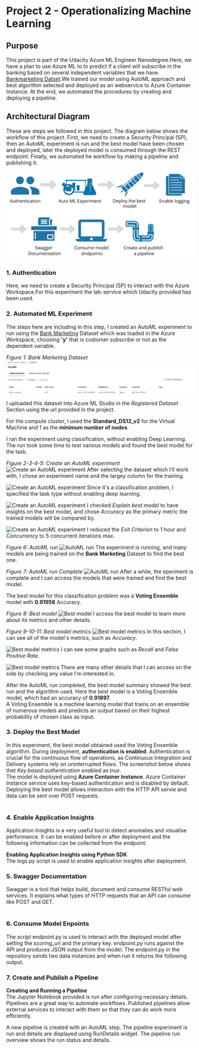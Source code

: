 
# Project 2 - Operationalizing Machine Learning

## Purpose
This project is part of the Udacity Azure ML Engineer Nanodegree.Here, we have a plan to use Azure ML to to predict if a client will subscribe in the banking based on several independent variables that we have. [Bankmarketing Datset](https://automlsamplenotebookdata.blob.core.windows.net/automl-sample-notebook-data/bankmarketing_train.csv).We trained our model using AutoML approach and best algorithm selected and deployed as an webservice to Azure Container Instance. At the end, we automated the procedures by creating and deploying a pipeline.


## Architectural Diagram
These are steps we followed in this project. The diagram below shows the workflow of this project. First, we need to create a Security Principal (SP), then an AutoML experiment is run and the best model have been chosen and deployed, later the deployed model is consumed through the REST endpoint. Finally, we automated he workflow by making a pipeline and publishing it. 

![diagram](images/diagram.png)


### 1. Authentication 
Here, we need to create a Security Principal (SP) to interact with the Azure Workspace.For this experiment the lab-service which Udacity provided has been used. 

### 2. Automated ML Experiment
The steps here are including
In this step, I created an AutoML experiment to run using the [Bank Marketing](https://automlsamplenotebookdata.blob.core.windows.net/automl-sample-notebook-data/bankmarketing_train.csv) Dataset which was loaded in the Azure Workspace, choosing **'y'** that is customer subscribe or not as the dependent variable.

*Figure 1: Bank Marketing Dataset*
![](images/1.Dataset.JPG)
I uploaded this dataset into Azure ML Studio in the *Registered Dataset* Section using the url provided in the project.

For the compute cluster, I used the **Standard_DS12_v2** for the Virtual Machine and 1 as the **minimum number of nodes**.

I ran the experiment using classification, without enabling Deep Learning. The run took some time to test various models and found the best model for the task.

*Figure 2-3-4-5: Create an AutoML experiment*
![Create an AutoML experiment](images/CreateAutoMLrun.png)
After selecting the dataset which I'll work with, I chose an experiment name and the targey column for the training.

![Create an AutoML experiment](images/CreateAutoMLrun6.png)
Since it's a classification problem, I specified the task type without enabling deep learning.

![Create an AutoML experiment](images/CreateAutoMLrun5.png)
I checked *Explain best model* to have insights on the best model, and chose *Accuracy* as the primary metric the trained models will be compared by.

![Create an AutoML experiment](images/CreateAutoMLrun4.png)
I reduced the *Exit Criterion* to 1 hour and *Concurrency* to 5 concurrent iterations max.

*Figure 6: AutoML run*
![AutoML run](images/AutoMLrun2.png)
The experiment is running, and many models are being trained on the **Bank Marketing** Dataset to find the best one.

*Figure 7: AutoML run Complete*
![AutoML run](images/AutoMLrun3.png)
After a while, the eperiment is complete and I can access the models that were trained and find the best model.

The best model for this classification problem was a **Voting Ensemble** model with **0.91958** Accuracy.

*Figure 8: Best model*
![Best model](images/Bestmodel.png)
I access the best model to learn more about its metrics and other details.

*Figure 9-10-11: Best model metrics*
![Best model metrics](images/Bestmodelmetrics.png)
In this section, I can see all of the model's metrics, such as *Accuracy*.

![Best model metrics](images/Bestmodelmetrics2.png)
I can see some graphs such as *Recall* and *False Positive Rate*.

![Best model metrics](images/Bestmodelmetrics3.png)
There are many other details that I can access on the side by checking any value I'm interested in.

After the AutoML run completed, the best model summary showed the best run and the algorithm used. Here the best model is a Voting Ensemble model, which had an accuracy of **0.91897**.<br> A Voting Ensemble is a machine learning model that trains on an ensemble of numerous models and predicts an output based on their highest probability of chosen class as input. <br>

### 3. Deploy the Best Model
In this experiment, the best model obtained used the Voting Ensemble algorithm. During deployment, **authentication is enabled**. Authentication is crucial for the continuous flow of operations, as Continuous Integration and Delivery systems rely on uninterrupted flows. The screenshot below shows thet *Key based authentication enabled* as *true*.<br>
The model is deployed using **Azure Container Instance**. Azure Container Instance service uses key-based authentication and is disabled by default. Deploying the best model allows interaction with the HTTP API servie and data can be sent over POST requests. <br><br>

### 4. Enable Application Insights 
Application Insights is a very useful tool to detect anomalies and visualise performance. It can be enabled before or after deployment and the following information can be collected from the endpoint: 

**Enabling Application Insights using Python SDK**<br> 
The logs.py script is used to enable application insights after deployment. 


### 5. Swagger Documentation
Swagger is a tool that helps build, document and consume RESTful web services. It explains what types of HTTP requests that an API can consume like POST and GET. <br><br> 

### 6. Consume Model Enpoints
The script endpoint.py is used to interact with the deployed model after setting the scoring_uri and the primary key. endpoint.py runs against the API and produces JSON output from the model. The endpoint.py in the repository sends two data instances and when run it returns the following output. 

### 7. Create and Publish a Pipeline
**Creating and Running a Pipeline**<br>
The Jupyter Notebook provided is run after configuring necessary details. <br>
Pipelines are a great way to automate workflows. Published pipelines allow external services to interact with them so that they can do work more efficiently.

A new pipeline is created with an AutoML step. The pipeline experiment is run and details are displayed using RunDetails widget. The pipeline run overview shows the run status and details. 
